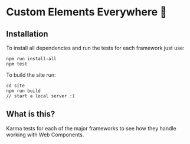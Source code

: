 # ️Custom Elements Everywhere 🍻

## Installation

To install all dependencies and run the tests for each framework just use:

```
npm run install-all
npm test
```

To build the site run:

```
cd site
npm run build
// start a local server :)
```

## What is this?

Karma tests for each of the major frameworks to see how they handle working
with Web Components.
